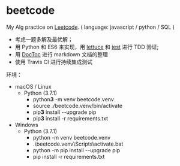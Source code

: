 # beetcode
My Alg practice on [Leetcode](https://leetcode-cn.com). ( language: javascript / python / SQL )

* 考虑一题多解及最优解；
* 用 Python 和 ES6 来实现，用 [lettuce](http://lettuce.it) 和 [jest](https://jestjs.io/zh-Hans/) 进行 TDD 验证;
* 用 [DocToc](https://github.com/thlorenz/doctoc) 进行 markdown 文档的整理
* 使用 Travis CI 进行持续集成测试

环境：
* macOS / Linux
  * Python (3.7.1) 
    * python**3** -m venv beetcode.venv
    * source ./beetcode.venv/bin/activate
    * pip**3** install --upgrade pip
    * pip**3** install -r requirements.txt
* Windows
  * Python (3.7.1) 
    * python -m venv beetcode.venv
    * .\beetcode.venv\Scripts\activate.bat
    * python -m pip install --upgrade pip
    * pip install -r requirements.txt